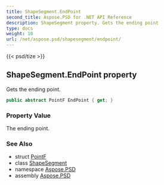```yaml
---
title: ShapeSegment.EndPoint
second_title: Aspose.PSD for .NET API Reference
description: ShapeSegment property. Gets the ending point
type: docs
weight: 10
url: /net/aspose.psd/shapesegment/endpoint/
---
```

{{< psd/tize >}}
## ShapeSegment.EndPoint property

Gets the ending point.

```csharp
public abstract PointF EndPoint { get; }
```

### Property Value

The ending point.

### See Also

* struct [PointF](../../pointf/)
* class [ShapeSegment](../)
* namespace [Aspose.PSD](../../../aspose.psd/)
* assembly [Aspose.PSD](../../../)



